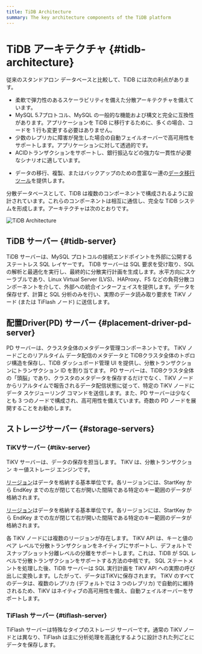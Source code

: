 ```yaml
---
title: TiDB Architecture
summary: The key architecture components of the TiDB platform
---
```


# TiDB アーキテクチャ {#tidb-architecture}

従来のスタンドアロン データベースと比較して、TiDB には次の利点があります。

-   柔軟で弾力性のあるスケーラビリティを備えた分散アーキテクチャを備えています。
-   MySQL 5.7プロトコル、MySQL の一般的な機能および構文と完全に互換性があります。アプリケーションを TiDB に移行するために、多くの場合、コードを 1 行も変更する必要はありません。
-   少数のレプリカに障害が発生した場合の自動フェイルオーバーで高可用性をサポートします。アプリケーションに対して透過的です。
-   ACIDトランザクションをサポートし、銀行振込などの強力な一貫性が必要なシナリオに適しています。

<CustomContent platform="tidb">

-   データの移行、複製、またはバックアップのための豊富な一連の[データ移行ツール](/migration-overview.md)を提供します。

</CustomContent>

分散データベースとして、TiDB は複数のコンポーネントで構成されるように設計されています。これらのコンポーネントは相互に通信し、完全な TiDB システムを形成します。アーキテクチャは次のとおりです。

![TiDB Architecture](/media/tidb-architecture-v3.1.png)

## TiDB サーバー {#tidb-server}

TiDB サーバーは、MySQL プロトコルの接続エンドポイントを外部に公開するステートレス SQL レイヤーです。 TiDB サーバーは SQL 要求を受け取り、SQL の解析と最適化を実行し、最終的に分散実行計画を生成します。水平方向にスケーラブルであり、Linux Virtual Server (LVS)、HAProxy、F5 などの負荷分散コンポーネントを介して、外部への統合インターフェイスを提供します。データを保存せず、計算と SQL 分析のみを行い、実際のデータ読み取り要求を TiKV ノード (または TiFlash ノード) に送信します。

## 配置Driver(PD) サーバー {#placement-driver-pd-server}

PD サーバーは、クラスタ全体のメタデータ管理コンポーネントです。 TiKV ノードごとのリアルタイム データ配信のメタデータと TiDBクラスタ全体のトポロジ構造を保存し、TiDB ダッシュボード管理 UI を提供し、分散トランザクションにトランザクション ID を割り当てます。 PD サーバーは、TiDBクラスタ全体の「頭脳」であり、クラスタのメタデータを保存するだけでなく、TiKV ノードからリアルタイムで報告されるデータ配信状態に従って、特定の TiKV ノードにデータ スケジューリング コマンドを送信します。また、PD サーバーは少なくとも 3 つのノードで構成され、高可用性を備えています。奇数の PD ノードを展開することをお勧めします。

## ストレージサーバー {#storage-servers}

### TiKVサーバー {#tikv-server}

TiKV サーバーは、データの保存を担当します。 TiKV は、分散トランザクション キー値ストレージ エンジンです。

<CustomContent platform="tidb">

[リージョン](/glossary.md#regionpeerraft-group)はデータを格納する基本単位です。各リージョンには、StartKey から EndKey までの左が閉じて右が開いた間隔である特定のキー範囲のデータが格納されます。

</CustomContent>

<CustomContent platform="tidb-cloud">

[リージョン](/tidb-cloud/tidb-cloud-glossary.md#region)はデータを格納する基本単位です。各リージョンには、StartKey から EndKey までの左が閉じて右が開いた間隔である特定のキー範囲のデータが格納されます。

</CustomContent>

各 TiKV ノードには複数のリージョンが存在します。 TiKV API は、キーと値のペア レベルで分散トランザクションをネイティブにサポートし、デフォルトでスナップショット分離レベルの分離をサポートします。これは、TiDB が SQL レベルで分散トランザクションをサポートする方法の中核です。 SQL ステートメントを処理した後、TiDB サーバーは SQL 実行計画を TiKV API への実際の呼び出しに変換します。したがって、データはTiKVに保存されます。 TiKV のすべてのデータは、複数のレプリカ (デフォルトでは 3 つのレプリカ) で自動的に維持されるため、TiKV はネイティブの高可用性を備え、自動フェイルオーバーをサポートします。

### TiFlash サーバー {#tiflash-server}

TiFlash サーバーは特殊なタイプのストレージ サーバーです。通常の TiKV ノードとは異なり、TiFlash は主に分析処理を高速化するように設計された列ごとにデータを保存します。

